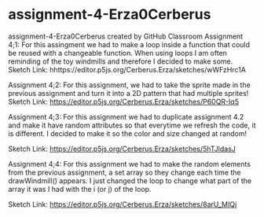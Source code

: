 # assignment-4-Erza0Cerberus
assignment-4-Erza0Cerberus created by GitHub Classroom
Assignment 4;1: For this assingment we had to make a loop inside a function that could be reused with a changeable function. When using loops I am often reminding of the toy windmills and therefore I decided to make some.
Sketch Link: hhttps://editor.p5js.org/Cerberus.Erza/sketches/wWFzHrc1A

Assignment 4;2: For this assignment, we had to take the sprite made in the previous assignment and turn it into a 2D pattern that had multiple sprites!
Sketch Link: https://editor.p5js.org/Cerberus.Erza/sketches/P60QR-Iq5

Assignment 4;3: For this assignment we had to duplicate assignment 4.2 and make it have random attributes so that everytime we refresh the code, it is different. I decided to make it so the color and size changed at random! 

Sketch Link: https://editor.p5js.org/Cerberus.Erza/sketches/5hTJldasJ

Assignment 4;4:  For this assignment we had to make the random elements from the previous assignment, a set array so they change each time the drawWindmill() appears. I just changed the loop to change what part of the array it was I had with the i (or j) of the loop. 

Sketch Link: https://editor.p5js.org/Cerberus.Erza/sketches/8arU_MIQj

